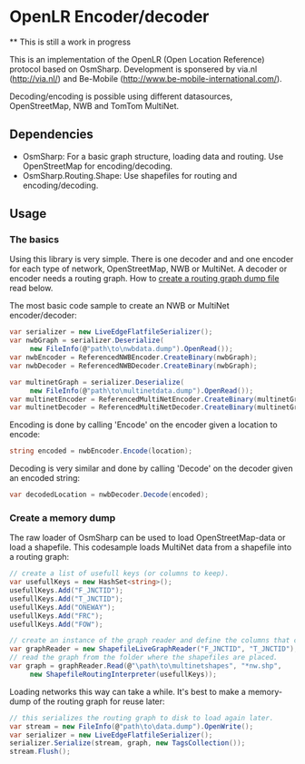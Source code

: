 # OpenLR Encoder/decoder

** This is still a work in progress

This is an implementation of the OpenLR (Open Location Reference) protocol based on OsmSharp. Development is sponsered by via.nl (http://via.nl/) and Be-Mobile (http://www.be-mobile-international.com/). 

Decoding/encoding is possible using different datasources, OpenStreetMap, NWB and TomTom MultiNet.

## Dependencies

* OsmSharp: For a basic graph structure, loading data and routing. Use OpenStreetMap for encoding/decoding.
* OsmSharp.Routing.Shape: Use shapefiles for routing and encoding/decoding.

## Usage

### The basics

Using this library is very simple. There is one decoder and and one encoder for each type of network, OpenStreetMap, NWB or MultiNet. A decoder or encoder needs a routing graph. How to [create a routing graph dump file](#create_routing_graph) read below.

The most basic code sample to create an NWB or MultiNet encoder/decoder:
```csharp
var serializer = new LiveEdgeFlatfileSerializer();
var nwbGraph = serializer.Deserialize(
     new FileInfo(@"path\to\nwbdata.dump").OpenRead());
var nwbEncoder = ReferencedNWBEncoder.CreateBinary(nwbGraph);
var nwbDecoder = ReferencedNWBDecoder.CreateBinary(nwbGraph);

var multinetGraph = serializer.Deserialize(
     new FileInfo(@"path\to\multinetdata.dump").OpenRead());
var multinetEncoder = ReferencedMultiNetEncoder.CreateBinary(multinetGraph);
var multinetDecoder = ReferencedMultiNetDecoder.CreateBinary(multinetGraph);
```

Encoding is done by calling 'Encode' on the encoder given a location to encode:

```csharp
string encoded = nwbEncoder.Encode(location);
```

Decoding is very similar and done by calling 'Decode' on the decoder given an encoded string:

```csharp
var decodedLocation = nwbDecoder.Decode(encoded);
```

### <a name="create_routing_graph"/>Create a memory dump

The raw loader of OsmSharp can be used to load OpenStreetMap-data or load a shapefile. This codesample loads MultiNet data from a shapefile into a routing graph:

```csharp
// create a list of usefull keys (or columns to keep).
var usefullKeys = new HashSet<string>();
usefullKeys.Add("F_JNCTID");
usefullKeys.Add("T_JNCTID");
usefullKeys.Add("ONEWAY");
usefullKeys.Add("FRC");
usefullKeys.Add("FOW");

// create an instance of the graph reader and define the columns that contain the 'node-ids'.
var graphReader = new ShapefileLiveGraphReader("F_JNCTID", "T_JNCTID");
// read the graph from the folder where the shapefiles are placed.
var graph = graphReader.Read(@"\path\to\multinetshapes", "*nw.shp", 
     new ShapefileRoutingInterpreter(usefullKeys));
```

Loading networks this way can take a while. It's best to make a memory-dump of the routing graph for reuse later:

```csharp
// this serializes the routing graph to disk to load again later.
var stream = new FileInfo(@"path\to\data.dump").OpenWrite();
var serializer = new LiveEdgeFlatfileSerializer();
serializer.Serialize(stream, graph, new TagsCollection());
stream.Flush();
```